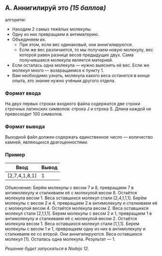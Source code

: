 ## A. Аннигилируй это _(15 баллов)_

алгоритм:

- Находим 2 самых тяжёлых молекулы.
- Одну из них превращаем в антиматерию.
- Объединяем их.
  - При этом, если вес одинаковый, они аннигилируются.
  - Если же вес различается, то мы получаем новую молекулу, вес которой равен разнице весов предыдущих двух. Сама получившаяся молекула является материей.
- Если осталась одна молекула — нужно выяснить её вес. Если же молекул много — возвращаемся к пункту 1.
- Вам необходимо узнать, молекула какого веса останется в конце опыта, это знание нужно учёным другого отдела.

### Формат ввода

На двух первых строках входного файла содержатся две строки строчных латинских символов: строка J и строка S. Длина каждой не превосходит 100 символов.

### Формат вывода

Выходной файл должен содержать единственное число — количество камней, являющихся драгоценностями.

### Пример

| Ввод          | Вывод |
| ------------- | ----- |
| [2,7,4,1,8,1] | 1     |

Объяснение:
Берём молекулы с весом 7 и 8, превращаем 7 в антимолекулу и сталкиваем её с молекулой весом 8. Остаётся молекула весом 1. Веса оставшихся молекул стали [2,4,1,1,1].
Берём молекулы с весом 2 и 4, превращаем 2 в антимолекулу и сталкиваем её с молекулой весом 4. Остаётся молекула весом 2. Веса оставшихся молекул стали [2,1,1,1].
Берем молекулы с весом 2 и 1, превращаем 1 в антимолекулу и сталкиваем её с молекулой весом 2. Остаётся молекула весом 1. Веса оставшихся молекул стали [1,1,1].
Берем молекулы с весом 1 и 1, превращаем одну из них в антимолекулу и сталкиваем ее со второй. Они аннигилируются. Веса оставшихся молекул [1].
Осталась одна молекула. Результат — 1.

_Решение будет запускаться в Nodejs 12._
